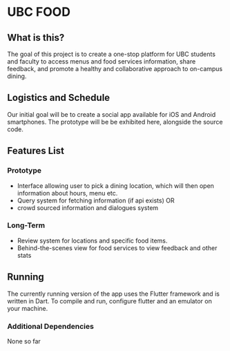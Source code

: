 # UBC FOOD

## What is this?
The goal of this project is to create a one-stop platform for UBC students and
faculty to access menus and food services information, share feedback, and promote
a healthy and collaborative approach to on-campus dining.

## Logistics and Schedule
Our initial goal will be to create a social app available for iOS
and Android smartphones. The prototype will be be exhibited here, alongside the source code.

## Features List
### Prototype
* Interface allowing user to pick a dining location, which will then open information
about hours, menu etc.
* Query system for fetching information (if api exists) OR
* crowd sourced information and dialogues system

### Long-Term
* Review system for locations and specific food items.
* Behind-the-scenes view for food services to view feedback and other stats

## Running
The currently running version of the app uses the Flutter framework and is written in Dart. To compile and run, configure flutter and an emulator on your machine.
### Additional Dependencies
None so far
